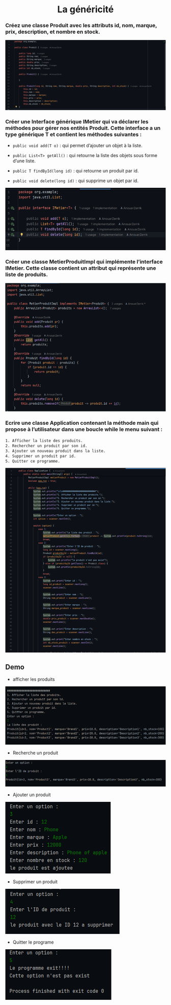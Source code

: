 <div align="center">

# La généricité

</div>

### Créez une classe Produit avec les attributs id, nom, marque, prix, description, et nombre en stock.

<img src="./imgs/1.png">

### Créer une Interface générique IMetier qui va déclarer les méthodes pour gérer nos entités Produit. Cette interface a un type générique T et contient les méthodes suivantes :

-  `public void add(T o)` : qui permet d’ajouter un objet à la liste.

-  `public List<T> getAll()` : qui retourne la liste des objets sous forme d’une liste.

-  `public T findById(long id)` : qui retourne un produit par id.

-  `public void delete(long id)` : qui supprime un objet par id.

<img src="./imgs/2.png">

### Créer une classe MetierProduitImpl qui implémente l’interface IMetier. Cette classe contient un attribut qui représente une liste de produits.

<img src="./imgs/3.png">

### Ecrire une classe Application contenant la méthode main qui propose à l’utilisateur dans une boucle while le menu suivant :
```pyton
1. Afficher la liste des produits.
2. Rechercher un produit par son id.
3. Ajouter un nouveau produit dans la liste.
4. Supprimer un produit par id.
5. Quitter ce programme.
   ```

<img src="./imgs/4.png">


## Demo

- afficher les produits

<img src="./imgs/5_1.png">

- Recherche un produit

<img src="./imgs/5_2.png">

- Ajouter un produit

<img src="./imgs/5_3.png">

- Supprimer un produit

<img src="./imgs/5_4.png">

- Quitter le programe

<img src="./imgs/5_5.png">
